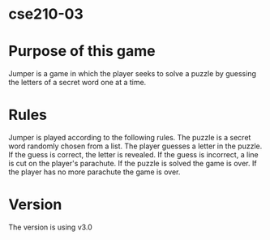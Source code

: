 # cse210-03

# Purpose of this game 
Jumper is a game in which the player seeks to solve a puzzle by guessing the letters of a secret word one at a time.

# Rules
Jumper is played according to the following rules.
The puzzle is a secret word randomly chosen from a list.
The player guesses a letter in the puzzle.
If the guess is correct, the letter is revealed.
If the guess is incorrect, a line is cut on the player's parachute.
If the puzzle is solved the game is over.
If the player has no more parachute the game is over.

# Version
The version is using v3.0 


